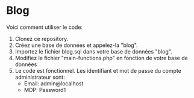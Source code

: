 # Blog


Voici comment utiliser le code:
1) Clonez ce repository.
2) Créez une base de données et appelez-la "blog".
3) Importez le fichier blog.sql dans votre base de données "blog".
4) Modifiez le fichier "main-functions.php" en fonction de votre base de données
5) Le code est fonctionnel. Les identifiant et mot de passe du compte administrateur sont:
	* Email: admin@localhost
	* MDP: Password1

